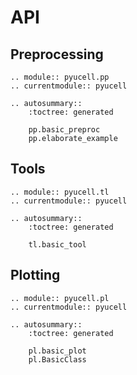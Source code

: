 # API

## Preprocessing

```{eval-rst}
.. module:: pyucell.pp
.. currentmodule:: pyucell

.. autosummary::
    :toctree: generated

    pp.basic_preproc
    pp.elaborate_example
```

## Tools

```{eval-rst}
.. module:: pyucell.tl
.. currentmodule:: pyucell

.. autosummary::
    :toctree: generated

    tl.basic_tool
```

## Plotting

```{eval-rst}
.. module:: pyucell.pl
.. currentmodule:: pyucell

.. autosummary::
    :toctree: generated

    pl.basic_plot
    pl.BasicClass
```
